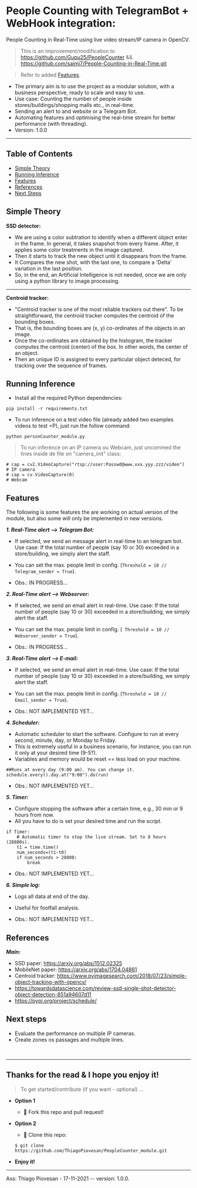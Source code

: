 # People Counting with TelegramBot + WebHook integration:

People Counting in Real-Time using live video stream/IP camera in OpenCV.

> This is an improvement/modification to https://github.com/Gupu25/PeopleCounter && https://github.com/saimj7/People-Counting-in-Real-Time.git

> Refer to added [Features](#features).

- The primary aim is to use the project as a modular solution, with a business perspective, ready to scale and easy to use.
- Use case: Counting the number of people inside stores/buildings/shopping malls etc., in real-time.
- Sending an alert to and website or a Telegram Bot.
- Automating features and optimising the real-time stream for better performance (with threading).
- Version: 1.0.0

--- 

## Table of Contents
* [Simple Theory](#simple-theory)
* [Running Inference](#running-inference)
* [Features](#features)
* [References](#references)
* [Next Steps](#next-steps)

## Simple Theory
**SSD detector:**
- We are using a color subtration to identify when a different object enter in the frame. In general, it takes snapshot from every frame. After, it applies some color treatments in the image captured.
- Then it starts to track the new object until it disappears from the frame.  
- It Compares the new shot, with the last one, to compare a 'Delta' variation in the last position.
- So, in the end, an Artificial Intelligence is not needed, once we are only using a python library to image processing.
---

**Centroid tracker:**
- "Centroid tracker is one of the most reliable trackers out there". To be straightforward, the centroid tracker computes the centroid of the bounding boxes.
- That is, the bounding boxes are (x, y) co-ordinates of the objects in an image. 
- Once the co-ordinates are obtained by the histogram, the tracker computes the centroid (center) of the box. In other words, the center of an object.
- Then an unique ID is assigned to every particular object deteced, for tracking over the sequence of frames.

## Running Inference
- Install all the required Python dependencies:
```
pip install -r requirements.txt
```
- To run inference on a test video file (already added two examples videos to test =P), just run the follow command: 
```
python personCounter_module.py

```
> To run inference on an IP camera ou Webcam, just uncommed the lines inside de file on "camera_init" class:
```
# cap = cv2.VideoCapture("rtsp://user:Passwd@www.xxx.yyy.zzz/video")            # IP camera
# cap = cv.VideoCapture(0)                                                      # Webcam
```

## Features
The following is some features the are working on actual version of the module, but also some will only be implemented in new versions.

***1. Real-Time alert --> Telegram Bot:***
- If selected, we send an message alert in real-time to an telegram bot. Use case: If the total number of people (say 10 or 30) exceeded in a store/building, we simply alert the staff. 
- You can set the max. people limit in config. (``` Threshold = 10 // Telegram_sender = True ```).

- Obs.: IN PROGRESS...

***2. Real-Time alert --> Webserver:*** 
- If selected, we send an email alert in real-time. Use case: If the total number of people (say 10 or 30) exceeded in a store/building, we simply alert the staff. 
- You can set the max. people limit in config. (``` Threshold = 10 // Webserver_sender = True```).

- Obs.: IN PROGRESS...

***3. Real-Time alert --> E-mail:***
- If selected, we send an email alert in real-time. Use case: If the total number of people (say 10 or 30) exceeded in a store/building, we simply alert the staff. 
- You can set the max. people limit in config. (``` Threshold = 10 // Email_sender = True ```).

- Obs.: NOT IMPLEMENTED YET...


***4. Scheduler:***
- Automatic scheduler to start the software. Configure to run at every second, minute, day, or Monday to Friday.
- This is extremely useful in a business scenario, for instance, you can run it only at your desired time (9-5?).
- Variables and memory would be reset == less load on your machine.

```
##Runs at every day (9:00 am). You can change it.
schedule.every().day.at("9:00").do(run)
```

- Obs.: NOT IMPLEMENTED YET...

***5. Timer:***
- Configure stopping the software after a certain time, e.g., 30 min or 9 hours from now.
- All you have to do is set your desired time and run the script.

```
if Timer:
	# Automatic timer to stop the live stream. Set to 8 hours (28800s).
	t1 = time.time()
	num_seconds=(t1-t0)
	if num_seconds > 28800:
		break
```

- Obs.: NOT IMPLEMENTED YET...

***6. Simple log:***
- Logs all data at end of the day.
- Useful for footfall analysis.

- Obs.: NOT IMPLEMENTED YET...

## References
***Main:***
- SSD paper: https://arxiv.org/abs/1512.02325
- MobileNet paper: https://arxiv.org/abs/1704.04861
- Centroid tracker: https://www.pyimagesearch.com/2018/07/23/simple-object-tracking-with-opencv/
- https://towardsdatascience.com/review-ssd-single-shot-detector-object-detection-851a94607d11
- https://pypi.org/project/schedule/

## Next steps

- Evaluate the performance on multiple IP cameras.
- Create zones os passages and multiple lines.

<p>&nbsp;</p>

---

## Thanks for the read & I hope you enjoy it!

> To get started/contribute (if you want - optional) ...

- **Option 1**
    - 🍴 Fork this repo and pull request!

- **Option 2**
    - 👯 Clone this repo: 
    ```
    $ git clone https://github.com/ThiagoPiovesan/PeopleCounter_module.git
    ```

- **Enjoy it!**

---

Ass: Thiago Piovesan - 17-11-2021 -- version: 1.0.0.

